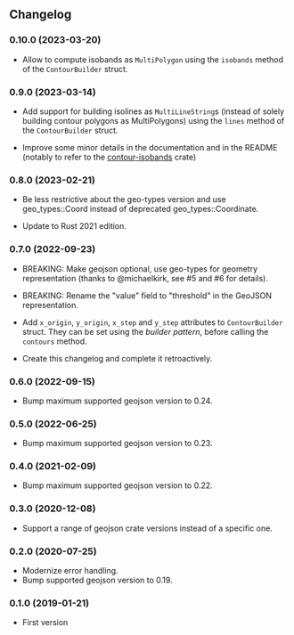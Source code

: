 ## Changelog

### 0.10.0 (2023-03-20)

- Allow to compute isobands as `MultiPolygon` using the `isobands` method of the `ContourBuilder` struct.

### 0.9.0 (2023-03-14)

- Add support for building isolines as `MultiLineString`s (instead of solely building contour polygons as MultiPolygons) using the `lines` method of the `ContourBuilder` struct.

- Improve some minor details in the documentation and in the README (notably to refer to the [contour-isobands](https://github.com/mthh/contour-isobands-rs) crate)

### 0.8.0 (2023-02-21)

- Be less restrictive about the geo-types version and use geo_types::Coord instead of deprecated geo_types::Coordinate.

- Update to Rust 2021 edition.

### 0.7.0 (2022-09-23)

- BREAKING: Make geojson optional, use geo-types for geometry representation
  (thanks to @michaelkirk, see #5 and #6 for details).

- BREAKING: Rename the "value" field to "threshold" in the GeoJSON representation.

- Add `x_origin`, `y_origin`, `x_step` and `y_step`
  attributes to `ContourBuilder` struct. They can be set using the *builder pattern*, before calling
  the `contours` method.

- Create this changelog and complete it retroactively.

### 0.6.0 (2022-09-15)

- Bump maximum supported geojson version to 0.24.

### 0.5.0 (2022-06-25)

- Bump maximum supported geojson version to 0.23.

### 0.4.0 (2021-02-09)

- Bump maximum supported geojson version to 0.22.

### 0.3.0 (2020-12-08)

- Support a range of geojson crate versions instead of a specific one.

### 0.2.0 (2020-07-25)

- Modernize error handling.
- Bump supported geojson version to 0.19.

### 0.1.0 (2019-01-21)

- First version